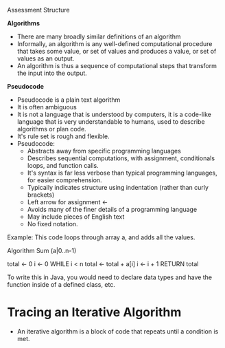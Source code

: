 
Assessment Structure

**Algorithms**

- There are many broadly similar definitions of an algorithm
- Informally, an algorithm is any well-defined computational procedure that takes some value, or set of values and produces a value, or set of values as an output. 
- An algorithm is thus a sequence of computational steps that transform the input into the output. 

**Pseudocode**

- Pseudocode is a plain text algorithm
- It is often ambiguous
- It is not a language that is understood by computers, it is a code-like language that is very understandable to humans, used to describe algorithms or plan code.
- It's rule set is rough and flexible. 
- Pseudocode:
	- Abstracts away from specific programming languages
	- Describes sequential computations, with assignment, conditionals loops, and function calls. 
	- It's syntax is far less verbose than typical programming languages, for easier comprehension. 
	- Typically indicates structure using indentation (rather than curly brackets)
	- Left arrow for assignment <-
	- Avoids many of the finer details of a programming language
	- May include pieces of English text
	- No fixed notation. 

Example: This code loops through array a, and adds all the values. 

Algorithm Sum (a|0..n-1)

total <- 0
i <- 0
WHILE i < n
	total <- total + a[i]
	i <- i + 1
RETURN total

To write this in Java, you would need to declare data types and have the function inside of a defined class, etc.

# Tracing an Iterative Algorithm

- An iterative algorithm is a block of code that repeats until a condition is met. 